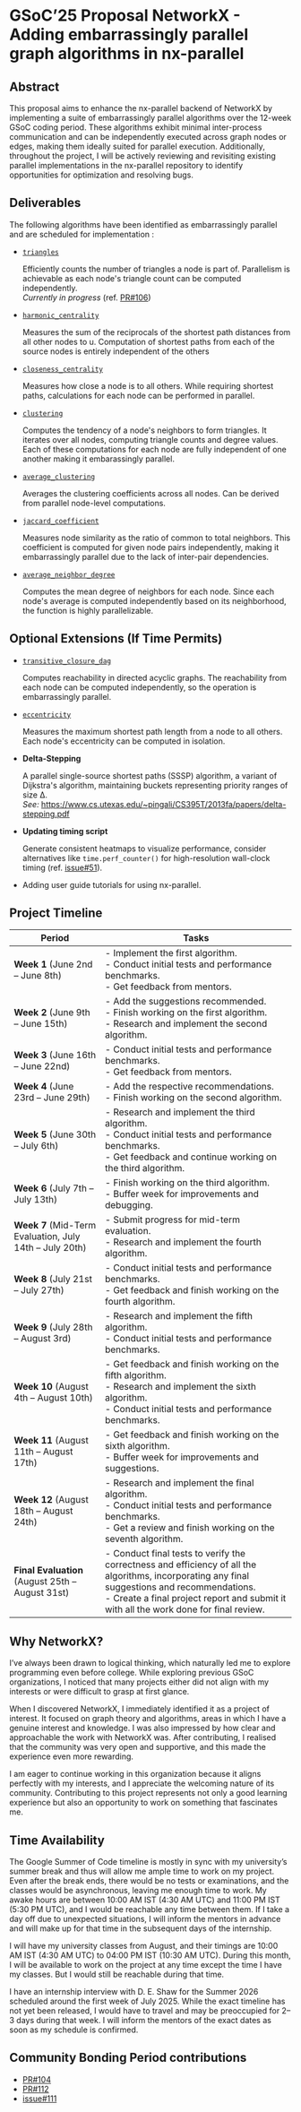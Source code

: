 # GSoC’25 Proposal NetworkX - Adding embarrassingly parallel graph algorithms in nx-parallel

## Abstract

This proposal aims to enhance the nx-parallel backend of NetworkX by implementing a suite of embarrassingly parallel algorithms over the 12-week GSoC coding period. These algorithms exhibit minimal inter-process communication and can be independently executed across graph nodes or edges, making them ideally suited for parallel execution. Additionally, throughout the project, I will be actively reviewing and revisiting existing parallel implementations in the nx-parallel repository to identify opportunities for optimization and resolving bugs.

## Deliverables

The following algorithms have been identified as embarrassingly parallel and are scheduled for implementation :

- [`triangles`](https://networkx.org/documentation/stable/reference/algorithms/generated/networkx.algorithms.cluster.triangles.html)
  
  Efficiently counts the number of triangles a node is part of. Parallelism is achievable as each node's triangle count can be computed independently. </br>
  *Currently in progress* (ref. [PR#106](https://github.com/networkx/nx-parallel/pull/106))

- [`harmonic_centrality`](https://networkx.org/documentation/stable/reference/algorithms/generated/networkx.algorithms.centrality.harmonic_centrality.html)

  Measures the sum of the reciprocals of the shortest path distances from all other nodes to u. Computation of shortest paths from each of the source nodes is entirely independent of the others

- [`closeness_centrality`](https://networkx.org/documentation/stable/reference/algorithms/generated/networkx.algorithms.centrality.closeness_centrality.html)

  Measures how close a node is to all others. While requiring shortest paths, calculations for each node can be performed in parallel.

- [`clustering`](https://networkx.org/documentation/stable/reference/algorithms/generated/networkx.algorithms.cluster.clustering.html#networkx.algorithms.cluster.clustering)

  Computes the tendency of a node's neighbors to form triangles. It iterates over all nodes, computing triangle counts and degree values. Each of these computations for each node are fully independent of one another making it embarassingly parallel.

- [`average_clustering`](https://networkx.org/documentation/stable/reference/algorithms/generated/networkx.algorithms.cluster.average_clustering.html)

  Averages the clustering coefficients across all nodes. Can be derived from parallel node-level computations.

- [`jaccard_coefficient`](https://networkx.org/documentation/stable/reference/algorithms/generated/networkx.algorithms.link_prediction.jaccard_coefficient.html)

  Measures node similarity as the ratio of common to total neighbors. This coefficient is computed for given node pairs independently, making it embarrassingly parallel due to the lack of inter-pair dependencies.

- [`average_neighbor_degree`](https://networkx.org/documentation/stable/reference/algorithms/generated/networkx.algorithms.link_prediction.jaccard_coefficient.html) 

  Computes the mean degree of neighbors for each node. Since each node's average is computed independently based on its neighborhood,
  the function is highly parallelizable. 

## Optional Extensions (If Time Permits)

- [`transitive_closure_dag`](https://networkx.org/documentation/stable/reference/algorithms/generated/networkx.algorithms.dag.transitive_closure_dag.html)

  Computes reachability in directed acyclic graphs. The reachability from each node can be computed independently, so the operation is embarrassingly parallel.

- [`eccentricity`](https://networkx.org/documentation/stable/reference/algorithms/generated/networkx.algorithms.distance_measures.eccentricity.html)

  Measures the maximum shortest path length from a node to all others. Each node's eccentricity can be computed in isolation.

- **Delta-Stepping**

  A parallel single-source shortest paths (SSSP) algorithm, a variant of Dijkstra's algorithm, maintaining buckets representing priority ranges of size Δ. </br>
  *See:* https://www.cs.utexas.edu/~pingali/CS395T/2013fa/papers/delta-stepping.pdf

- **Updating timing script**

  Generate consistent heatmaps to visualize performance, consider alternatives like `time.perf_counter()` for high-resolution wall-clock timing (ref. [issue#51](https://github.com/networkx/nx-parallel/issues/51)).

- Adding user guide tutorials for using nx-parallel.

## Project Timeline

| **Period**                              | **Tasks** |
|-----------------------------------------|-----------|
| **Week 1** (June 2nd – June 8th)        | - Implement the first algorithm. <br> - Conduct initial tests and performance benchmarks. <br> - Get feedback from mentors. |
| **Week 2** (June 9th – June 15th)       | - Add the suggestions recommended. <br> - Finish working on the first algorithm. <br> - Research and implement the second algorithm. |
| **Week 3** (June 16th – June 22nd)      | - Conduct initial tests and performance benchmarks. <br> - Get feedback from mentors. |
| **Week 4** (June 23rd – June 29th)      | - Add the respective recommendations. <br> - Finish working on the second algorithm. |
| **Week 5** (June 30th – July 6th)       | - Research and implement the third algorithm. <br> - Conduct initial tests and performance benchmarks. <br> - Get feedback and continue working on the third algorithm. |
| **Week 6** (July 7th – July 13th)       | - Finish working on the third algorithm. <br> - Buffer week for improvements and debugging. |
| **Week 7** (Mid-Term Evaluation, July 14th – July 20th) | - Submit progress for mid-term evaluation. <br> - Research and implement the fourth algorithm. |
| **Week 8** (July 21st – July 27th)      | - Conduct initial tests and performance benchmarks. <br> - Get feedback and finish working on the fourth algorithm. |
| **Week 9** (July 28th – August 3rd)     | - Research and implement the fifth algorithm. <br> - Conduct initial tests and performance benchmarks. |
| **Week 10** (August 4th – August 10th)  | - Get feedback and finish working on the fifth algorithm. <br> - Research and implement the sixth algorithm. <br> - Conduct initial tests and performance benchmarks. |
| **Week 11** (August 11th – August 17th) | - Get feedback and finish working on the sixth algorithm. <br> - Buffer week for improvements and suggestions. |
| **Week 12** (August 18th – August 24th) | - Research and implement the final algorithm. <br> - Conduct initial tests and performance benchmarks. <br> - Get a review and finish working on the seventh algorithm. |
| **Final Evaluation** (August 25th – August 31st) | - Conduct final tests to verify the correctness and efficiency of all the algorithms, incorporating any final suggestions and recommendations. <br> - Create a final project report and submit it with all the work done for final review. |

## Why NetworkX?

I’ve always been drawn to logical thinking, which naturally led me to explore programming even before college. While exploring previous GSoC organizations, I noticed that many projects either did not align with my interests or were difficult to
grasp at first glance.

When I discovered NetworkX, I immediately identified it as a project of interest. It focused on graph theory and algorithms, areas in which I have a genuine interest and knowledge. I was also impressed by how clear and approachable the work with NetworkX was. After contributing, I realised that the community was very open and supportive, and this made the experience even more rewarding.

I am eager to continue working in this organization because it aligns perfectly with my interests, and I appreciate the welcoming nature of its community. Contributing to this project represents not only a good learning experience but also an opportunity to work on something that fascinates me.

## Time Availability

The Google Summer of Code timeline is mostly in sync with my university’s summer break and thus will allow me ample time to work on my project. Even after the break ends, there would be no tests or examinations, and the classes would be asynchronous, leaving me enough time to work. My awake hours are between 10:00 AM IST (4:30 AM UTC) and 11:00 PM IST (5:30 PM UTC), and I would be reachable any time between them. If I take a day off due to unexpected situations, I will inform the mentors in advance and will make up for that time in the subsequent days of the internship.

I will have my university classes from August, and their timings are 10:00 AM IST (4:30 AM UTC) to 04:00 PM IST (10:30 AM UTC). During this month, I will be available to work on the project at any time except the time I have my classes. But I would
still be reachable during that time.

I have an internship interview with D. E. Shaw for the Summer 2026 scheduled around the first week of July 2025. While the exact timeline has not yet been released, I would have to travel and may be preoccupied for 2–3 days during that week. I will inform the mentors of the exact dates as soon as my schedule is confirmed.

## Community Bonding Period contributions

- [PR#104](https://github.com/networkx/nx-parallel/pull/104)
- [PR#112](https://github.com/networkx/nx-parallel/pull/112)
- [issue#111](https://github.com/networkx/nx-parallel/issues/111)
